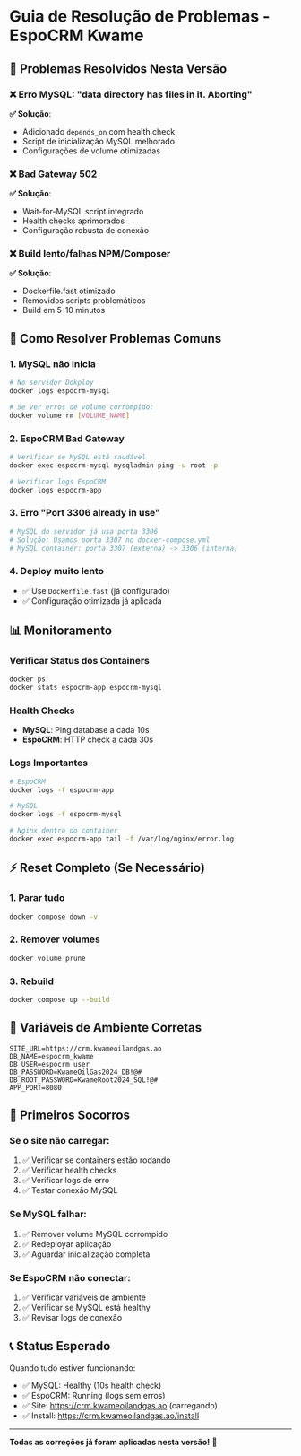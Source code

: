 # Guia de Resolução de Problemas - EspoCRM Kwame

## 🚨 Problemas Resolvidos Nesta Versão

### ❌ **Erro MySQL**: "data directory has files in it. Aborting"
**✅ Solução**: 
- Adicionado `depends_on` com health check
- Script de inicialização MySQL melhorado
- Configurações de volume otimizadas

### ❌ **Bad Gateway 502**
**✅ Solução**:
- Wait-for-MySQL script integrado
- Health checks aprimorados
- Configuração robusta de conexão

### ❌ **Build lento/falhas NPM/Composer**  
**✅ Solução**:
- Dockerfile.fast otimizado
- Removidos scripts problemáticos
- Build em 5-10 minutos

## 🔧 Como Resolver Problemas Comuns

### 1. **MySQL não inicia**
```bash
# No servidor Dokploy
docker logs espocrm-mysql

# Se ver erros de volume corrompido:
docker volume rm [VOLUME_NAME]
```

### 2. **EspoCRM Bad Gateway**
```bash
# Verificar se MySQL está saudável
docker exec espocrm-mysql mysqladmin ping -u root -p

# Verificar logs EspoCRM
docker logs espocrm-app
```

### 3. **Erro "Port 3306 already in use"**
```bash
# MySQL do servidor já usa porta 3306
# Solução: Usamos porta 3307 no docker-compose.yml
# MySQL container: porta 3307 (externa) -> 3306 (interna)
```

### 4. **Deploy muito lento**
- ✅ Use `Dockerfile.fast` (já configurado)
- ✅ Configuração otimizada já aplicada

## 📊 Monitoramento

### Verificar Status dos Containers
```bash
docker ps
docker stats espocrm-app espocrm-mysql
```

### Health Checks
- **MySQL**: Ping database a cada 10s
- **EspoCRM**: HTTP check a cada 30s

### Logs Importantes
```bash
# EspoCRM
docker logs -f espocrm-app

# MySQL
docker logs -f espocrm-mysql

# Nginx dentro do container
docker exec espocrm-app tail -f /var/log/nginx/error.log
```

## ⚡ Reset Completo (Se Necessário)

### 1. Parar tudo
```bash
docker compose down -v
```

### 2. Remover volumes
```bash
docker volume prune
```

### 3. Rebuild
```bash
docker compose up --build
```

## 🎯 Variáveis de Ambiente Corretas

```env
SITE_URL=https://crm.kwameoilandgas.ao
DB_NAME=espocrm_kwame
DB_USER=espocrm_user
DB_PASSWORD=KwameOilGas2024_DB!@#
DB_ROOT_PASSWORD=KwameRoot2024_SQL!@#
APP_PORT=8080
```

## 🏥 Primeiros Socorros

### Se o site não carregar:
1. ✅ Verificar se containers estão rodando
2. ✅ Verificar health checks
3. ✅ Verificar logs de erro
4. ✅ Testar conexão MySQL

### Se MySQL falhar:
1. ✅ Remover volume MySQL corrompido
2. ✅ Redeployar aplicação
3. ✅ Aguardar inicialização completa

### Se EspoCRM não conectar:
1. ✅ Verificar variáveis de ambiente
2. ✅ Verificar se MySQL está healthy
3. ✅ Revisar logs de conexão

## 📞 Status Esperado

Quando tudo estiver funcionando:
- ✅ MySQL: Healthy (10s health check)
- ✅ EspoCRM: Running (logs sem erros)  
- ✅ Site: https://crm.kwameoilandgas.ao (carregando)
- ✅ Install: https://crm.kwameoilandgas.ao/install

---

**Todas as correções já foram aplicadas nesta versão!** 🎉